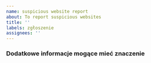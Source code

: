 ```yaml
---
name: suspicious website report
about: To report suspicious websites
title: ''
labels: zgłoszenie
assignees: ''
---
```


### Dodatkowe informacje mogące mieć znaczenie
